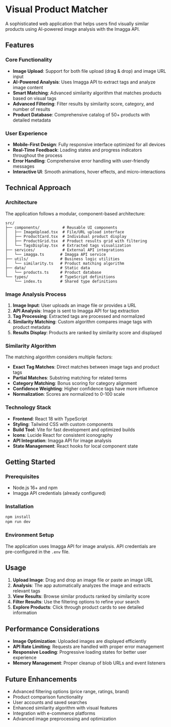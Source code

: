 # Visual Product Matcher

A sophisticated web application that helps users find visually similar products using AI-powered image analysis with the Imagga API.

## Features

### Core Functionality
- **Image Upload**: Support for both file upload (drag & drop) and image URL input
- **AI-Powered Analysis**: Uses Imagga API to extract tags and analyze image content
- **Smart Matching**: Advanced similarity algorithm that matches products based on visual tags
- **Advanced Filtering**: Filter results by similarity score, category, and number of results
- **Product Database**: Comprehensive catalog of 50+ products with detailed metadata

### User Experience
- **Mobile-First Design**: Fully responsive interface optimized for all devices
- **Real-Time Feedback**: Loading states and progress indicators throughout the process
- **Error Handling**: Comprehensive error handling with user-friendly messages
- **Interactive UI**: Smooth animations, hover effects, and micro-interactions

## Technical Approach

### Architecture
The application follows a modular, component-based architecture:

```
src/
├── components/          # Reusable UI components
│   ├── ImageUpload.tsx  # File/URL upload interface
│   ├── ProductCard.tsx  # Individual product display
│   ├── ProductGrid.tsx  # Product results grid with filtering
│   └── TagsDisplay.tsx  # Extracted tags visualization
├── services/            # External API integrations
│   └── imagga.ts       # Imagga API service
├── utils/              # Business logic utilities
│   └── similarity.ts   # Product matching algorithm
├── data/               # Static data
│   └── products.ts     # Product database
└── types/              # TypeScript definitions
    └── index.ts        # Shared type definitions
```

### Image Analysis Process
1. **Image Input**: User uploads an image file or provides a URL
2. **API Analysis**: Image is sent to Imagga API for tag extraction
3. **Tag Processing**: Extracted tags are processed and normalized
4. **Similarity Matching**: Custom algorithm compares image tags with product metadata
5. **Results Display**: Products are ranked by similarity score and displayed

### Similarity Algorithm
The matching algorithm considers multiple factors:
- **Exact Tag Matches**: Direct matches between image tags and product tags
- **Partial Matches**: Substring matching for related terms
- **Category Matching**: Bonus scoring for category alignment
- **Confidence Weighting**: Higher confidence tags have more influence
- **Normalization**: Scores are normalized to 0-100 scale

### Technology Stack
- **Frontend**: React 18 with TypeScript
- **Styling**: Tailwind CSS with custom components
- **Build Tool**: Vite for fast development and optimized builds
- **Icons**: Lucide React for consistent iconography
- **API Integration**: Imagga API for image analysis
- **State Management**: React hooks for local component state

## Getting Started

### Prerequisites
- Node.js 16+ and npm
- Imagga API credentials (already configured)

### Installation
```bash
npm install
npm run dev
```

### Environment Setup
The application uses Imagga API for image analysis. API credentials are pre-configured in the `.env` file.

## Usage

1. **Upload Image**: Drag and drop an image file or paste an image URL
2. **Analysis**: The app automatically analyzes the image and extracts relevant tags
3. **View Results**: Browse similar products ranked by similarity score
4. **Filter Results**: Use the filtering options to refine your search
5. **Explore Products**: Click through product cards to see detailed information

## Performance Considerations

- **Image Optimization**: Uploaded images are displayed efficiently
- **API Rate Limiting**: Requests are handled with proper error management
- **Responsive Loading**: Progressive loading states for better user experience
- **Memory Management**: Proper cleanup of blob URLs and event listeners

## Future Enhancements

- Advanced filtering options (price range, ratings, brand)
- Product comparison functionality
- User accounts and saved searches
- Enhanced similarity algorithm with visual features
- Integration with e-commerce platforms
- Advanced image preprocessing and optimization